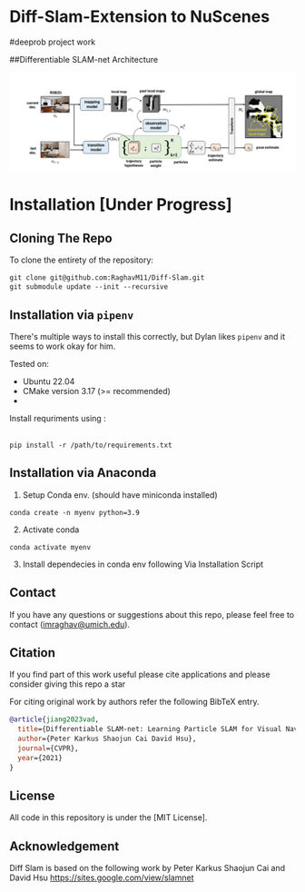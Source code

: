 # Diff-Slam-Extension to NuScenes 
#deeprob project work

##Differentiable SLAM-net Architecture

![Image Alt text](arch/Diff-arch.png    "Differentiable SLAM-net Architecture")


# Installation [Under Progress]

## Cloning The Repo

To clone the entirety of the repository:
```
git clone git@github.com:RaghavM11/Diff-Slam.git
git submodule update --init --recursive
```

## Installation via `pipenv`

There's multiple ways to install this correctly, but Dylan likes `pipenv` and it seems to work okay for him.

Tested on:
- Ubuntu 22.04
- CMake version 3.17 (>= recommended)
-

Install requriments using : 

```

pip install -r /path/to/requirements.txt

```
## Installation via Anaconda

1. Setup Conda env. (should have miniconda installed)
````
conda create -n myenv python=3.9 
````
2. Activate conda 

```
conda activate myenv

```
3. Install dependecies in conda env following Via Installation Script 



## Contact
If you have any questions or suggestions about this repo, please feel free to contact (imraghav@umich.edu).

## Citation
If you find part of this work useful please cite applications and please consider giving this repo a star

For citing original work by authors refer the following BibTeX entry.

```BibTeX
@article{jiang2023vad,
  title={Differentiable SLAM-net: Learning Particle SLAM for Visual Navigation},
  author={Peter Karkus Shaojun Cai David Hsu},
  journal={CVPR},
  year={2021}
}
```

## License
All code in this repository is under the [MIT License].

## Acknowledgement
Diff Slam is based on the following work by Peter Karkus Shaojun Cai and David Hsu
https://sites.google.com/view/slamnet
